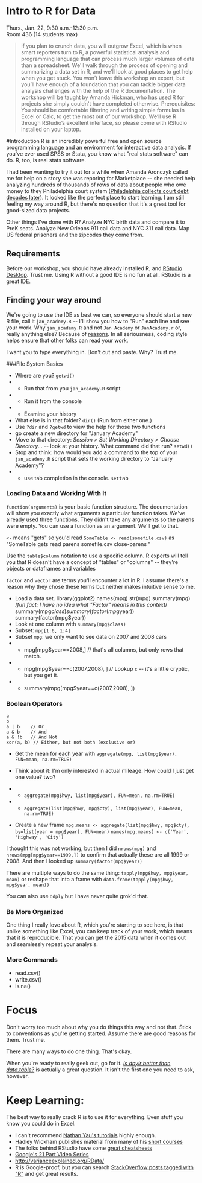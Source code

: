 # Intro to R for Data 

Thurs., Jan. 22, 9:30 a.m.-12:30 p.m.  
Room 436 (14 students max)  

> If you plan to crunch data, you will outgrow Excel, which is when smart reporters turn to R, a powerful statistical analysis and programming language that can process much larger volumes of data than a spreadsheet. We'll walk through the process of opening and summarizing a data set in R, and we'll look at good places to get help when you get stuck. You won’t leave this workshop an expert, but you’ll have enough of a foundation that you can tackle bigger data analysis challenges with the help of the R documentation. The workshop will be taught by Amanda Hickman, who has used R for projects she simply couldn't have completed otherwise. Prerequisites: You should be comfortable filtering and writing simple formulas in Excel or Calc, to get the most out of our workshop. We’ll use R through RStudio’s excellent interface, so please come with RStudio installed on your laptop.

#Introduction 
R is an incredibly powerful free and open source programming language and an environment for interactive data analysis. If you've ever used SPSS or Stata, you know what "real stats software" can do. R, too, is real stats software. 

I had been wanting to try it out for a while when Amanda Aronczyk called me for help on a story she was reporing for Marketplace -- she needed help analyzing hundreds of thousands of rows of data about people who owe money to they Philadelphia court system ([Philadelphia collects court debt decades later](http://www.marketplace.org/topics/wealth-poverty/philadelphia-collects-court-debt-decades-later)). It looked like the perfect place to start learning. I am still feeling my way around R, but there's no question that it's a great tool for good-sized data projects. 

Other things I've done with R? Analyze NYC birth data and compare it to PreK seats. Analyze New Orleans 911 call data and NYC 311 call data. Map US federal prisoners and the zipcodes they come from.

## Requirements
Before our workshop, you should have already installed R, and [RStudio Desktop](http://www.rstudio.com/). Trust me. Using R without a good IDE is no fun at all. RStudio is a great IDE. 

## Finding your way around
We're going to use the IDE as best we can, so everyone should start a new R file, call it `jan_academy.R` -- I'll show you how to "Run" each line and see your work. Why `jan_academy.R` and not `Jan Academy` or `JanAcademy.r` or, really anything else? Because of [reasons](https://google-styleguide.googlecode.com/svn/trunk/Rguide.xml). In all seriousness, coding style helps ensure that other folks can read your work. 

I want you to type everything in. Don't cut and paste. Why? Trust me. 

###File System Basics

+ Where are you? `getwd()`
 + + Run that from you `jan_academy.R` script
 + + Run it from the console
 + + Examine your history
+ What else is in that folder? `dir()` (Run from either one.)
+ Use `?dir` and `?getwd` to view the help for those two functions
+ go create a new directory for "January Academy"
+ Move to that directory: *Session > Set Working Directory > Choose Directory...* -- look at your history. What command did that run? `setwd()`
+ Stop and think: how would you add a command to the top of your `jan_academy.R` script that sets the working directory to "January Academy"?
 + + use tab completion in the console. `set`<kbd>tab</kbd>

### Loading Data and Working With It
`function(arguments)` is your basic function structure. The documentation will show you exactly what arguments a particular function takes. We've already used three functions. They didn't take any arguments so the parens were empty. You can use a function as an argument. We'll get to that.

` <- ` means "gets" so you'd read `SomeTable <- read(somefile.csv)` as "SomeTable gets read parens somefile.csv close-parens "

Use the `table$column` notation to use a specific column. R experts will tell you that R doesn't have a concept of "tables" or "columns" -- they're objects or dataframes and variables

`factor` and `vector` are terms you'll encounter a lot in R. I assume there's a reason why they chose these terms but neither makes intuitive sense to me. 


+ Load a data set. 
    library(ggplot2)
    names(mpg)
    str(mpg)
    summary(mpg) /*fun fact: I have no idea what "Factor" means in this context*/
    summary(mpg$class)
    summary(factor(mpg$year))
    summary(factor(mpg$year))
+ Look at one column with `summary(mpg$class)`    
+ Subset: `mpg[1:6, 1:4]`
+ Subset `mpg`: we only want to see data on 2007 and 2008 cars
 + + mpg[mpg$year==2008,] // that's all columns, but only rows that match.
 + + mpg[mpg$year==c(2007,2008), ] // Lookup `c` -- it's a little cryptic, but you get it.
 + + summary(mpg[mpg$year==c(2007,2008), ]) 

### Boolean Operators
    a
    b
    a | b    // Or
    a & b    // And
    a & !b   // And Not
    xor(a, b) // Either, but not both (exclusive or)
     
+ Get the mean for each year with `aggregate(mpg, list(mpg$year), FUN=mean, na.rm=TRUE)`
+ Think about it: I'm only interested in actual mileage. How could I just get one value? two? 
 + + `aggregate(mpg$hwy, list(mpg$year), FUN=mean, na.rm=TRUE)`
 + + `aggregate(list(mpg$hwy, mpg$cty), list(mpg$year), FUN=mean, na.rm=TRUE)`
 
+ Create a new frame 
`mpg.means <- aggregate(list(mpg$hwy, mpg$cty), by=list(year = mpg$year), FUN=mean)`
`names(mpg.means) <- c('Year', 'Highway', 'City')`

I thought this was not working, but then I did `nrows(mpg)` and `nrows(mpg[mpg$year==1999,])` to confirm that actually these are all 1999 or 2008. And then I looked up `summary(factor(mpg$year))`

There are multiple ways to do the same thing: `tapply(mpg$hwy, mpg$year, mean)` or reshape that into a frame with `data.frame(tapply(mpg$hwy, mpg$year, mean))`

You can also use `ddply` but I have never quite grok'd that.
 
### Be More Organized
One thing I really love about R, which you're starting to see here, is that unlike something like Excel, you can keep track of your work, which means that it is reproducible. That you can get the 2015 data when it comes out and seamlessly repeat your analysis. 


### More Commands
+ read.csv()
+ write.csv()
+ is.na()

 


# Focus
Don't worry too much about why you do things this way and not that. Stick to conventions as you're getting started. Assume there are good reasons for them. Trust me.

There are many ways to do one thing. That's okay. 

When you're ready to really geek out, go for it. *[Is dpylr better than data.table?](http://stackoverflow.com/questions/21435339/data-table-vs-dplyr-can-one-do-something-well-the-other-cant-or-does-poorly/27840349#27840349)* is actually a great question. It isn't the first one you need to ask, however.

# Keep Learning:
The best way to really crack R is to use it for everything. Even stuff you know you could do in Excel. 
+ I can't recommend [Nathan Yau's tutorials](http://flowingdata.com/) highly enough.
+ Hadley Wickham publishes material from many of his [short courses](http://courses.had.co.nz/)
+ The folks behind RStudio have some [great cheatsheets](http://www.rstudio.com/resources/cheatsheets/)
+ [Google's 21 Part Video Series](http://flowingdata.com/2013/08/13/introduction-to-r-a-video-series-by-google/)
+ http://varianceexplained.org/RData/
+ R is Google-proof, but you can search [StackOverflow posts tagged with "R"](http://stackoverflow.com/questions/tagged/r) and get great results.
